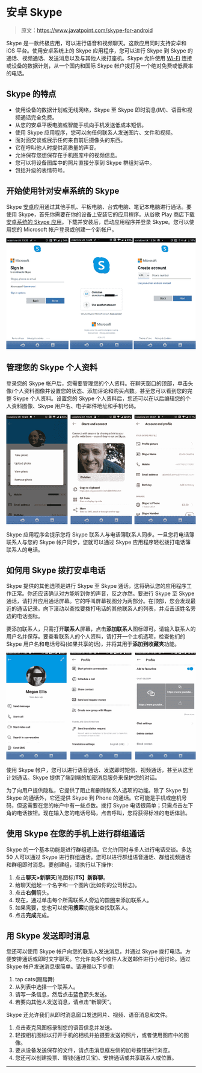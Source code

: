 # 安卓 Skype

> 原文：<https://www.javatpoint.com/skype-for-android>

Skype 是一款终极应用，可以进行语音和视频聊天。这款应用同时支持安卓和 iOS 平台。使用安卓系统上的 Skype 应用程序，您可以进行 Skype 到 Skype 的通话、视频通话、发送消息以及与其他人拨打座机。Skype 允许使用 [Wi-Fi](https://www.javatpoint.com/wifi-full-form) 连接或设备的数据计划，从一个国内和国际 Skype 帐户拨打另一个绝对免费或低费率的电话。

## Skype 的特点

*   使用设备的数据计划或无线网络，Skype 至 Skype 即时消息(IM)、语音和视频通话完全免费。
*   从您的安卓平板电脑或智能手机向手机发送低成本短信。
*   使用 Skype 应用程序，您可以向任何联系人发送图片、文件和视频。
*   面对面交谈或展示任何来自前后摄像头的东西。
*   它在呼叫他人时提供高质量的声音。
*   允许保存您想保存在手机图库中的视频信息。
*   您可以将设备图库中的照片直接分享到 Skype 群组对话中。
*   包括升级的表情符号。

## 开始使用针对安卓系统的 Skype

Skype [安卓](https://www.javatpoint.com/android-tutorial)应用通过其他手机、平板电脑、台式电脑、笔记本电脑进行通话。要使用 Skype，首先你需要在你的设备上安装它的应用程序。从谷歌 Play 商店下载[安卓系统的 Skype 应用](https://play.google.com/store/apps/details?id=com.skype.raider)。下载并安装后，启动应用程序并登录 Skype。您可以使用您的 Microsoft 帐户登录或创建一个新帐户。

![Skype for Android](img/c2d41d0fc2a437efe04ef696e90195f3.png)

## 管理您的 Skype 个人资料

登录您的 Skype 帐户后，您需要管理您的个人资料。在聊天窗口的顶部，单击头像/个人资料图像并设置您的状态、添加评论和购买点数。甚至您可以看到您的完整 Skype 个人资料。设置您的 Skype 个人资料后，您还可以在以后编辑您的个人资料图像、Skype 用户名、电子邮件地址和手机号码。

![Skype for Android](img/dea002b68e2f1622dcd40ef0cb382a92.png)

Skype 应用程序会提示您将 Skype 联系人与电话簿联系人同步。一旦您将电话簿联系人与您的 Skype 帐户同步，您就可以通过 Skype 应用程序轻松拨打电话簿联系人的电话。

## 如何用 Skype 拨打安卓电话

Skype 提供的其他选项是进行 Skype 至 Skype 通话，这将确认您的应用程序工作正常。你还应该确认对方能听到你的声音，反之亦然。要进行 Skype 至 Skype 通话，请打开应用通话屏幕。它的呼叫屏幕视图分为两部分。在顶部，您会发现最近的通话记录。向下滚动以查找要拨打电话的其他联系人的列表，并点击该姓名旁边的电话图标。

要添加联系人，只需打开**联系人**屏幕，点击**添加联系人**图标即可。请输入联系人的用户名并保存。要查看联系人的个人资料，请打开一个主机选项，检查他们的 Skype 用户名和电话号码(如果共享的话)，并将其用于**添加到收藏夹**功能。

![Skype for Android](img/4a4f526de099a5af824126f699c1322a.png)

使用 Skype 帐户，您可以进行语音通话、发送即时短信、视频通话，甚至从这里计划通话。Skype 提供了端到端的加密消息服务来保护您的对话。

为了向用户提供隐私，它提供了阻止和删除联系人选项的功能。除了 Skype 到 Skype 的通话外，它还提供 Skype 到 Phone 的通话。它可能是手机或座机号码，但这需要在您的帐户中有一些点数。拨打 Skype 电话很简单；只需点击左下角的电话按钮。现在输入您的电话号码，点击呼叫，您将获得标准的电话体验。

## 使用 Skype 在您的手机上进行群组通话

Skype 的一个基本功能是进行群组通话。它允许同时与多人进行电话交谈。多达 50 人可以通过 Skype 进行群组通话。您可以进行群组语音通话、群组视频通话和群组即时消息。要创建组，请执行以下操作:

1.  点击**聊天>新聊天**(笔图标)**T5】新群聊**。
2.  给聊天组起一个名字和一个图片(比如你的公司标志)。
3.  点击**右侧**箭头。
4.  现在，通过单击每个所需联系人旁边的圆圈来添加联系人。
5.  如果需要，您也可以使用**搜索**功能来查找联系人。
6.  点击**完成**完成。

## 用 Skype 发送即时消息

您还可以使用 Skype 帐户向您的联系人发送消息，并通过 Skype 拨打电话。方便安排通话或即时文字聊天。它允许向多个收件人发送邮件进行小组讨论。通过 Skype 帐户发送消息很简单。请遵循以下步骤:

1.  tap cats(踢踏舞)
2.  从列表中选择一个联系人。
3.  请写一条信息，然后点击蓝色箭头发送。
4.  若要向其他人发送消息，请点击“新聊天”。

Skype 还允许我们从即时消息窗口发送照片、视频、语音消息和文件。

1.  点击麦克风图标录制您的语音信息并发送。
2.  轻按相机图标以打开手机的相机并拍摄要发送的照片，或者使用图库中的图像。
3.  要从设备发送保存的文件，请点击消息框左侧的加号按钮进行浏览。
4.  您还可以创建投票、寄钱(通过贝宝)、安排通话或共享联系人或位置。

* * *